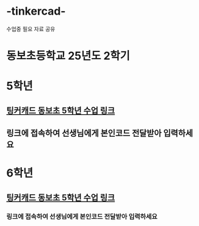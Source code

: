 # -tinkercad-
수업중 필요 자료 공유

# 동보초등학교 25년도 2학기

# 5학년
## [팅커캐드 동보초 5학년 수업 링크](https://www.tinkercad.com/joinclass/2BWCFYCAQ)
## 링크에 접속하여 선생님에게 본인코드 전달받아 입력하세요

# 6학년
## [팅커캐드 동보초 5학년 수업 링크](https://www.tinkercad.com/joinclass/NJT8KSPDR)
### 링크에 접속하여 선생님에게 본인코드 전달받아 입력하세요
